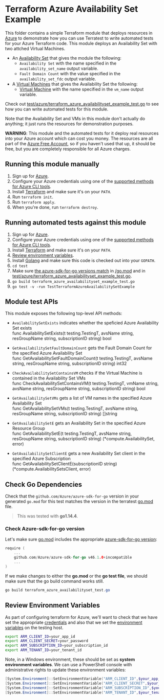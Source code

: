 # Terraform Azure Availability Set Example

This folder contains a simple Terraform module that deploys resources in [Azure](https://azure.microsoft.com/) to demonstrate
how you can use Terratest to write automated tests for your Azure Terraform code. This module deploys an Availability Set with two attched Virtual Machines.

- An [Availability Set](https://docs.microsoft.com/en-us/azure/virtual-machines/availability) that gives the module the following:
  - `Availability Set` with the name specified in the `availability_set_name` output variable.
  - `Fault Domain Count` with the value specified in the `availability_set_fdc` output variable.
- A [Virtual Machines](https://azure.microsoft.com/en-us/services/virtual-machines/) that gives the Availability Set the following:
  - [Virtual Machine](https://docs.microsoft.com/en-us/azure/virtual-machines/) with the name specified in the `vm_name` output variable.

Check out [test/azure/terraform_azure_availabilityset_example_test.go](/test/azure/terraform_azure_availabilityset_example_test.go) to see how you can write
automated tests for this module.

Note that the Availability Set and VMs in this module don't actually do anything; it just runs the resources for
demonstration purposes.

**WARNING**: This module and the automated tests for it deploy real resources into your Azure account which can cost you
money. The resources are all part of the [Azure Free Account](https://azure.microsoft.com/en-us/free/), so if you haven't used that up,
it should be free, but you are completely responsible for all Azure charges.

## Running this module manually

1. Sign up for [Azure](https://azure.microsoft.com/).
1. Configure your Azure credentials using one of the [supported methods for Azure CLI
   tools](https://docs.microsoft.com/en-us/cli/azure/azure-cli-configuration?view=azure-cli-latest).
1. Install [Terraform](https://www.terraform.io/) and make sure it's on your `PATH`.
1. Run `terraform init`.
1. Run `terraform apply`.
1. When you're done, run `terraform destroy`.

## Running automated tests against this module

1. Sign up for [Azure](https://azure.microsoft.com/).
1. Configure your Azure credentials using one of the [supported methods for Azure CLI
   tools](https://docs.microsoft.com/en-us/cli/azure/azure-cli-configuration?view=azure-cli-latest).
1. Install [Terraform](https://www.terraform.io/) and make sure it's on your `PATH`.
1. [Review environment variables](#review-environment-variables).
1. Install [Golang](https://golang.org/) and make sure this code is checked out into your `GOPATH`.
1. `cd test`
1. Make sure [the azure-sdk-for-go versions match](#check-go-dependencies) in [/go.mod](/go.mod) and in [test/azure/terraform_azure_availabilityset_example_test.go](/test/azure/terraform_azure_availabilityset_example_test.go).
1. `go build terraform_azure_availabilityset_example_test.go`
1. `go test -v -run TestTerraformAzureAvailabilitySetExample`

## Module test APIs

This module exposes the following top-level API methods:

- `AvailabilitySetExists` indicates whether the speficied Azure Availability Set exists\
   func AvailabilitySetExists(t testing.TestingT, avsName string, resGroupName string, subscriptionID string) bool

- `GetAvailabilitySetFaultDomainCount` gets the Fault Domain Count for the specified Azure Availability Set\
   func GetAvailabilitySetFaultDomainCount(t testing.TestingT, avsName string, resGroupName string, subscriptionID string) int32

- `CheckAvailabilitySetContainsVM` checks if the Virtual Machine is contained in the Availability Set VMs\
   func CheckAvailabilitySetContainsVM(t testing.TestingT, vmName string, avsName string, resGroupName string, subscriptionID string) bool

- `GetAvailabilitySetVMs` gets a list of VM names in the specified Azure Availability Set\
   func GetAvailabilitySetVMs(t testing.TestingT, avsName string, resGroupName string, subscriptionID string) []string

- `GetAvailabilitySetE` gets an Availability Set in the specified Azure Resource Group\
   func GetAvailabilitySetE(t testing.TestingT, avsName string, resGroupName string, subscriptionID string) (\*compute.AvailabilitySet, error)

- `GetAvailabilitySetClientE` gets a new Availability Set client in the specified Azure Subscription\
   func GetAvailabilitySetClientE(subscriptionID string) (\*compute.AvailabilitySetsClient, error)

## Check Go Dependencies

Check that the `github.com/Azure/azure-sdk-for-go` version in your generated `go.mod` for this test matches the version in the terratest [go.mod](https://github.com/gruntwork-io/terratest/blob/master/go.mod) file.

> This was tested with **go1.14.4**.

### Check Azure-sdk-for-go version

Let's make sure [go.mod](https://github.com/gruntwork-io/terratest/blob/master/go.mod) includes the appropriate [azure-sdk-for-go version](https://github.com/Azure/azure-sdk-for-go/releases/tag/v46.1.0):

```go
require (
    ...
    github.com/Azure/azure-sdk-for-go v46.1.0+incompatible
    ...
)
```

If we make changes to either the **go.mod** or the **go test file**, we should make sure that the go build command works still.

```powershell
go build terraform_azure_availabilityset_test.go
```

## Review Environment Variables

As part of configuring terraform for Azure, we'll want to check that we have set the appropriate [credentials](https://docs.microsoft.com/en-us/azure/terraform/terraform-install-configure?toc=https%3A%2F%2Fdocs.microsoft.com%2Fen-us%2Fazure%2Fterraform%2Ftoc.json&bc=https%3A%2F%2Fdocs.microsoft.com%2Fen-us%2Fazure%2Fbread%2Ftoc.json#set-up-terraform-access-to-azure) and also that we set the [environment variables](https://docs.microsoft.com/en-us/azure/terraform/terraform-install-configure?toc=https%3A%2F%2Fdocs.microsoft.com%2Fen-us%2Fazure%2Fterraform%2Ftoc.json&bc=https%3A%2F%2Fdocs.microsoft.com%2Fen-us%2Fazure%2Fbread%2Ftoc.json#configure-terraform-environment-variables) on the testing host.

```bash
export ARM_CLIENT_ID=your_app_id
export ARM_CLIENT_SECRET=your_password
export ARM_SUBSCRIPTION_ID=your_subscription_id
export ARM_TENANT_ID=your_tenant_id
```

Note, in a Windows environment, these should be set as **system environment variables**. We can use a PowerShell console with administrative rights to update these environment variables:

```powershell
[System.Environment]::SetEnvironmentVariable("ARM_CLIENT_ID",$your_app_id,[System.EnvironmentVariableTarget]::Machine)
[System.Environment]::SetEnvironmentVariable("ARM_CLIENT_SECRET",$your_password,[System.EnvironmentVariableTarget]::Machine)
[System.Environment]::SetEnvironmentVariable("ARM_SUBSCRIPTION_ID",$your_subscription_id,[System.EnvironmentVariableTarget]::Machine)
[System.Environment]::SetEnvironmentVariable("ARM_TENANT_ID",$your_tenant_id,[System.EnvironmentVariableTarget]::Machine)
```
